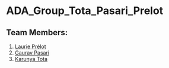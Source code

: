 # ADA_Group_Tota_Pasari_Prelot

## Team Members:
1. [Laurie Prélot](laurie.prelot@epfl.ch)
2. [Gaurav Pasari](gaurav.pasari@epfl.ch)
3. [Karunya Tota](karunya.tota@epfl.ch)
